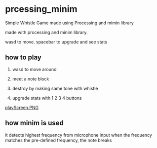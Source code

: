 # prcessing_minim
Simple Whistle Game made using Processing and mimin library



made with processing and minim library. 

wasd to move.
spacebar to upgrade and see stats


## how to play
1. wasd to move around

2. meet a note block

3. destroy by making same tone with whistle

4. upgrade stats with 1 2 3 4 buttons


[playScreen.PNG](/images/playScreen.PNG)



## how minim is used 

it detects highest frequency from microphone input
when the frequency matches the pre-defined frequency, the note breaks


